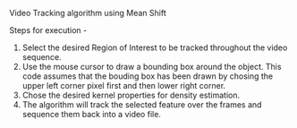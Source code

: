 Video Tracking algorithm using Mean Shift

Steps for execution - 

1. Select the desired Region of Interest to be tracked throughout the video sequence.
2. Use the mouse cursor to draw a bounding box around the object. This code assumes that the bouding box has been drawn by chosing the upper left corner pixel first and then lower right corner. 
3. Chose the desired kernel properties for density estimation.
4. The algorithm will track the selected feature over the frames and sequence them back into a video file.
